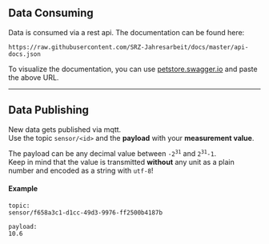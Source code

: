 ## Data Consuming

Data is consumed via a rest api. The documentation can be found here:

```
https://raw.githubusercontent.com/SRZ-Jahresarbeit/docs/master/api-docs.json
```

To visualize the documentation, you can use [petstore.swagger.io](https://petstore.swagger.io/) and paste the above URL.

---

## Data Publishing

New data gets published via mqtt.
<br>
Use the topic `sensor/<id>` and the **payload** with your **measurement value**.

The payload can be any decimal value between <code>-2<sup>31</sup></code> and <code>2<sup>31</sup>-1</code>.
<br>
Keep in mind that the value is transmitted **without** any unit as a plain number and encoded as a string with `utf-8`!

#### Example

```
topic:
sensor/f658a3c1-d1cc-49d3-9976-ff2500b4187b

payload:
10.6
```
